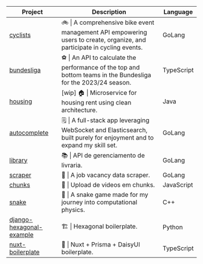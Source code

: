 | Project | Description | Language |
| ------------- | ------------- | ------------- |
| [cyclists](https://github.com/matheusgb/cyclists)  | 🚲 \| A comprehensive bike event management API empowering users to create, organize, and participate in cycling events.  | GoLang |
| [bundesliga](https://github.com/matheusgb/bundesliga)  | ⚽ \| An API to calculate the performance of the top and bottom teams in the Bundesliga for the 2023/24 season.  | TypeScript |
| [housing](https://github.com/matheusgb/housing)  | [wip] 🏠 \| Microservice for housing rent using clean architecture.  | Java |
| [autocomplete](https://github.com/matheusgb/autocomplete)  | 🗒️ \| A full-stack app leveraging WebSocket and Elasticsearch, built purely for enjoyment and to expand my skill set.  | GoLang|
| [library](https://github.com/matheusgb/library)  | 📚 \| API de gerenciamento de livraria.  | GoLang |
| [scraper](https://github.com/matheusgb/scraper)  | 💼 \| A job vacancy data scraper.  | GoLang |
| [chunks](https://github.com/matheusgb/chunks)  | 📄 \| Upload de videos em chunks.  | JavaScript |
| [snake](https://github.com/matheusgb/snake)  | 🐍 \| A snake game made for my journey into computational physics.  | C++ |
| [django-hexagonal-example](https://github.com/matheusgb/django-hexagonal-example) | 🏗️ \| Hexagonal boilerplate. | Python |
| [nuxt-boilerplate](https://github.com/matheusgb/nuxt-boilerplate) | 🎨 \| Nuxt + Prisma + DaisyUI boilerplate. | TypeScript |



